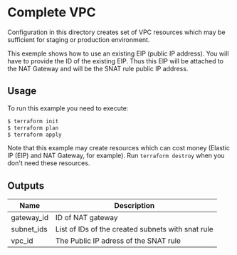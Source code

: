 # Complete VPC

Configuration in this directory creates set of VPC resources which may be sufficient for staging or production environment.

This exemple shows how to use an existing EIP (public IP address). You will have to provide the ID of the existing EIP. Thus this EIP will be attached to the NAT Gateway and will be the SNAT rule public IP address.

## Usage

To run this example you need to execute:

```bash
$ terraform init
$ terraform plan
$ terraform apply
```

Note that this example may create resources which can cost money (Elastic IP (EIP) and NAT Gateway, for example). Run `terraform destroy` when you don't need these resources.

## Outputs

| Name | Description |
|------|-------------|
| gateway\_id | ID of NAT gateway |
| subnet\_ids | List of IDs of the created subnets with snat rule |
| vpc\_id | The Public IP adress of the SNAT rule |

